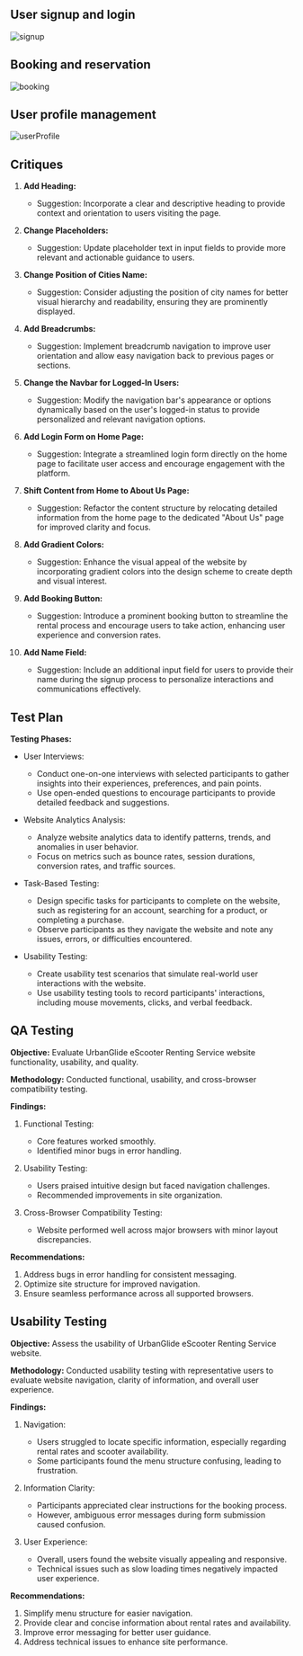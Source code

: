 ## User signup and login

![signup](https://github.com/nic-dgl409-wi24/dgl-409-capstone-project-xcoder404/assets/68740576/e646bec4-4d25-44e3-bc0f-e818e308c8bc)

## Booking and reservation

![booking](https://github.com/nic-dgl409-wi24/dgl-409-capstone-project-xcoder404/assets/68740576/e0c883f5-be85-4a8c-8114-d9e8cb96a534)


## User profile management

![userProfile](https://github.com/nic-dgl409-wi24/dgl-409-capstone-project-xcoder404/assets/68740576/be3799a1-6c50-475f-b8c8-787910e08ce9)


## Critiques 



1. **Add Heading:**
   - Suggestion: Incorporate a clear and descriptive heading to provide context and orientation to users visiting the page.

2. **Change Placeholders:**
   - Suggestion: Update placeholder text in input fields to provide more relevant and actionable guidance to users.

3. **Change Position of Cities Name:**
   - Suggestion: Consider adjusting the position of city names for better visual hierarchy and readability, ensuring they are prominently displayed.

4. **Add Breadcrumbs:**
   - Suggestion: Implement breadcrumb navigation to improve user orientation and allow easy navigation back to previous pages or sections.

5. **Change the Navbar for Logged-In Users:**
   - Suggestion: Modify the navigation bar's appearance or options dynamically based on the user's logged-in status to provide personalized and relevant navigation options.

6. **Add Login Form on Home Page:**
   - Suggestion: Integrate a streamlined login form directly on the home page to facilitate user access and encourage engagement with the platform.

7. **Shift Content from Home to About Us Page:**
   - Suggestion: Refactor the content structure by relocating detailed information from the home page to the dedicated "About Us" page for improved clarity and focus.

8. **Add Gradient Colors:**
   - Suggestion: Enhance the visual appeal of the website by incorporating gradient colors into the design scheme to create depth and visual interest.

9. **Add Booking Button:**
   - Suggestion: Introduce a prominent booking button to streamline the rental process and encourage users to take action, enhancing user experience and conversion rates.

10. **Add Name Field:**
    - Suggestion: Include an additional input field for users to provide their name during the signup process to personalize interactions and communications effectively.

## Test Plan


 **Testing Phases:**
   - User Interviews:
      - Conduct one-on-one interviews with selected participants to gather insights into their experiences, preferences, and pain points.
      - Use open-ended questions to encourage participants to provide detailed feedback and suggestions.

   - Website Analytics Analysis:
      - Analyze website analytics data to identify patterns, trends, and anomalies in user behavior.
      - Focus on metrics such as bounce rates, session durations, conversion rates, and traffic sources.

   - Task-Based Testing:
      - Design specific tasks for participants to complete on the website, such as registering for an account, searching for a product, or completing a purchase.
      - Observe participants as they navigate the website and note any issues, errors, or difficulties encountered.

   - Usability Testing:
      - Create usability test scenarios that simulate real-world user interactions with the website.
      - Use usability testing tools to record participants' interactions, including mouse movements, clicks, and verbal feedback.


## QA Testing

**Objective:** Evaluate UrbanGlide eScooter Renting Service website functionality, usability, and quality.

**Methodology:** Conducted functional, usability, and cross-browser compatibility testing.

**Findings:**
1. Functional Testing:
   - Core features worked smoothly.
   - Identified minor bugs in error handling.

2. Usability Testing:
   - Users praised intuitive design but faced navigation challenges.
   - Recommended improvements in site organization.

3. Cross-Browser Compatibility Testing:
   - Website performed well across major browsers with minor layout discrepancies.

**Recommendations:**
1. Address bugs in error handling for consistent messaging.
2. Optimize site structure for improved navigation.
3. Ensure seamless performance across all supported browsers.


## Usability Testing

**Objective:** Assess the usability of UrbanGlide eScooter Renting Service website.

**Methodology:** Conducted usability testing with representative users to evaluate website navigation, clarity of information, and overall user experience.

**Findings:**
1. Navigation:
   - Users struggled to locate specific information, especially regarding rental rates and scooter availability.
   - Some participants found the menu structure confusing, leading to frustration.

2. Information Clarity:
   - Participants appreciated clear instructions for the booking process.
   - However, ambiguous error messages during form submission caused confusion.

3. User Experience:
   - Overall, users found the website visually appealing and responsive.
   - Technical issues such as slow loading times negatively impacted user experience.

**Recommendations:**
1. Simplify menu structure for easier navigation.
2. Provide clear and concise information about rental rates and availability.
3. Improve error messaging for better user guidance.
4. Address technical issues to enhance site performance.




